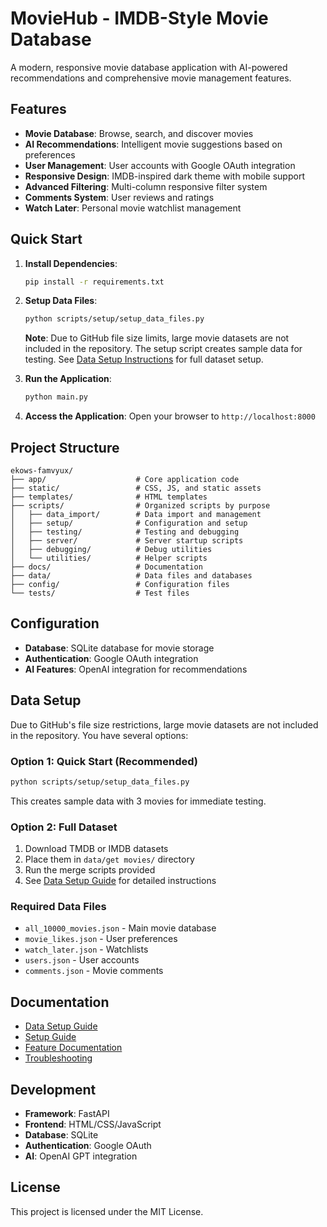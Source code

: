 # MovieHub - IMDB-Style Movie Database

A modern, responsive movie database application with AI-powered recommendations and comprehensive movie management features.

## Features

- **Movie Database**: Browse, search, and discover movies
- **AI Recommendations**: Intelligent movie suggestions based on preferences
- **User Management**: User accounts with Google OAuth integration
- **Responsive Design**: IMDB-inspired dark theme with mobile support
- **Advanced Filtering**: Multi-column responsive filter system
- **Comments System**: User reviews and ratings
- **Watch Later**: Personal movie watchlist management

## Quick Start

1. **Install Dependencies**:
   ```bash
   pip install -r requirements.txt
   ```

2. **Setup Data Files**:
   ```bash
   python scripts/setup/setup_data_files.py
   ```
   
   **Note**: Due to GitHub file size limits, large movie datasets are not included in the repository. The setup script creates sample data for testing. See [Data Setup Instructions](data/DATA_SETUP.md) for full dataset setup.

3. **Run the Application**:
   ```bash
   python main.py
   ```

4. **Access the Application**:
   Open your browser to `http://localhost:8000`

## Project Structure

```
ekows-famvyux/
├── app/                    # Core application code
├── static/                 # CSS, JS, and static assets
├── templates/              # HTML templates
├── scripts/                # Organized scripts by purpose
│   ├── data_import/        # Data import and management
│   ├── setup/              # Configuration and setup
│   ├── testing/            # Testing and debugging
│   ├── server/             # Server startup scripts
│   ├── debugging/          # Debug utilities
│   └── utilities/          # Helper scripts
├── docs/                   # Documentation
├── data/                   # Data files and databases
├── config/                 # Configuration files
└── tests/                  # Test files
```

## Configuration

- **Database**: SQLite database for movie storage
- **Authentication**: Google OAuth integration
- **AI Features**: OpenAI integration for recommendations

## Data Setup

Due to GitHub's file size restrictions, large movie datasets are not included in the repository. You have several options:

### Option 1: Quick Start (Recommended)
```bash
python scripts/setup/setup_data_files.py
```
This creates sample data with 3 movies for immediate testing.

### Option 2: Full Dataset
1. Download TMDB or IMDB datasets
2. Place them in `data/get movies/` directory
3. Run the merge scripts provided
4. See [Data Setup Guide](data/DATA_SETUP.md) for detailed instructions

### Required Data Files
- `all_10000_movies.json` - Main movie database
- `movie_likes.json` - User preferences
- `watch_later.json` - Watchlists
- `users.json` - User accounts
- `comments.json` - Movie comments

## Documentation

- [Data Setup Guide](data/DATA_SETUP.md)
- [Setup Guide](docs/setup/)
- [Feature Documentation](docs/features/)
- [Troubleshooting](docs/troubleshooting/)

## Development

- **Framework**: FastAPI
- **Frontend**: HTML/CSS/JavaScript
- **Database**: SQLite
- **Authentication**: Google OAuth
- **AI**: OpenAI GPT integration

## License

This project is licensed under the MIT License.
